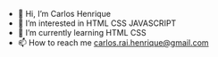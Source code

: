 - 👋 Hi, I’m Carlos Henrique
- 👀 I’m interested in HTML CSS JAVASCRIPT
- 🌱 I’m currently learning HTML CSS
- 📫 How to reach me carlos.rai.henrique@gmail.com

<!---
CarlosHenrique1999/CarlosHenrique1999 is a ✨ special ✨ repository because its `README.md` (this file) appears on your GitHub profile.
You can click the Preview link to take a look at your changes.
--->
